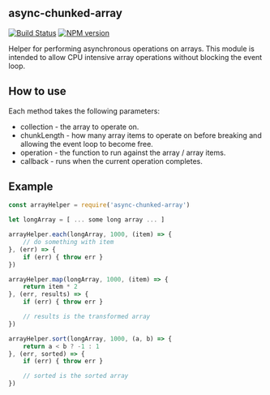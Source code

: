 async-chunked-array
---

[![Build Status](https://travis-ci.org/JamesBarwell/async-chunked-array.svg?branch=master)](https://travis-ci.org/JamesBarwell/async-chunked-array)
[![NPM version](https://badge.fury.io/js/async-chunked-array.svg)](http://badge.fury.io/js/async-chunked-array)

Helper for performing asynchronous operations on arrays. This module is intended to allow CPU intensive array operations without blocking the event loop.

## How to use

Each method takes the following parameters:
* collection - the array to operate on.
* chunkLength - how many array items to operate on before breaking and allowing the event loop to become free.
* operation - the function to run against the array / array items.
* callback - runs when the current operation completes.

## Example

```js
const arrayHelper = require('async-chunked-array')

let longArray = [ ... some long array ... ]

arrayHelper.each(longArray, 1000, (item) => {
    // do something with item
}, (err) => {
    if (err) { throw err }
})

arrayHelper.map(longArray, 1000, (item) => {
    return item * 2
}, (err, results) => {
    if (err) { throw err }

    // results is the transformed array
})

arrayHelper.sort(longArray, 1000, (a, b) => {
    return a < b ? -1 : 1
}, (err, sorted) => {
    if (err) { throw err }

    // sorted is the sorted array
})
```
